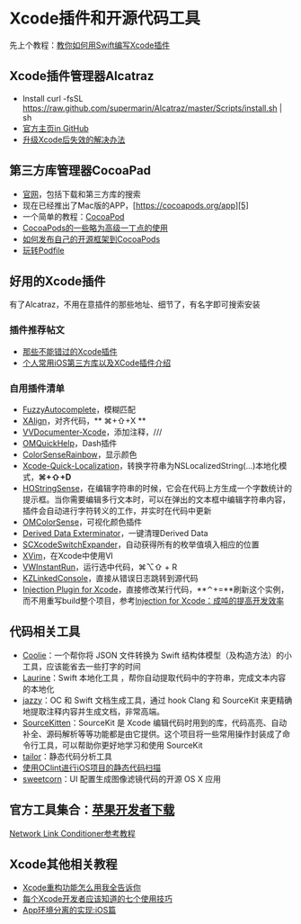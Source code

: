 # Xcode插件和开源代码工具
先上个教程：[教你如何用Swift编写Xcode插件][1]

## Xcode插件管理器Alcatraz
- Install
	curl -fsSL https://raw.github.com/supermarin/Alcatraz/master/Scripts/install.sh | sh
- [官方主页in GitHub][2]
 - [升级Xcode后失效的解决办法][3]

## 第三方库管理器CocoaPad
- [官网][4]，包括下载和第三方库的搜索
- 现在已经推出了Mac版的APP，[https://cocoapods.org/app][5]
- 一个简单的教程：[CocoaPod][6]
- [CocoaPods的一些略为高级一丁点的使用][7]
- [如何发布自己的开源框架到CocoaPods][8]
- [玩转Podfile][9]

## 好用的Xcode插件
有了Alcatraz，不用在意插件的那些地址、细节了，有名字即可搜索安装
### 插件推荐帖文
- [那些不能错过的Xcode插件][10]
- [个人常用iOS第三方库以及XCode插件介绍][11]

### 自用插件清单
- [FuzzyAutocomplete][12]，模糊匹配
- [XAlign][13]，对齐代码，** ⌘+⇧+X **
- [VVDocumenter-Xcode][14]，添加注释，///
- [OMQuickHelp][15]，Dash插件　
- [ColorSenseRainbow][16]，显示颜色
- [Xcode-Quick-Localization][17]，转换字符串为NSLocalizedString(…)本地化模式，**⌘+⇧+D**
- [HOStringSense][18]，在编辑字符串的时候，它会在代码上方生成一个字数统计的提示框。当你需要编辑多行文本时，可以在弹出的文本框中编辑字符串内容，插件会自动进行字符转义的工作，并实时在代码中更新
- [OMColorSense][19]，可视化颜色插件
- [Derived Data Exterminator][20]，一键清理Derived Data
- [SCXcodeSwitchExpander][21]，自动获得所有的枚举值填入相应的位置
- [XVim][22]，在Xcode中使用VI
- [VWInstantRun][23]，运行选中代码，⌘⌥⇧ + R
- [KZLinkedConsole][24]，直接从错误日志跳转到源代码
- [Injection Plugin for Xcode][25]，直接修改某行代码，**⌃+=**刷新这个实例，而不用重写build整个项目，参考[Injection for Xcode：成吨的提高开发效率][26]

## 代码相关工具
- [Coolie][27]：一个帮你将 JSON 文件转换为 Swift 结构体模型（及构造方法）的小工具，应该能省去一些打字的时间
- [Laurine][28]：Swift 本地化工具 ，帮你自动提取代码中的字符串，完成文本内容的本地化
- [jazzy][29]：OC 和 Swift 文档生成工具，通过 hook Clang 和 SourceKit 来更精确地提取注释内容并生成文档，非常高端。
- [SourceKitten][30]：SourceKit 是 Xcode 编辑代码时用到的库，代码高亮、自动补全、源码解析等等功能都是由它提供。这个项目将一些常用操作封装成了命令行工具，可以帮助你更好地学习和使用 SourceKit
- [tailor][31]：静态代码分析工具
- [使用OClint进行iOS项目的静态代码扫描][32]
- [sweetcorn][33]：UI 配置生成图像滤镜代码的开源 OS X 应用

## 官方工具集合：[苹果开发者下载][34]
[Network Link Conditioner参考教程][35]

## Xcode其他相关教程
- [Xcode重构功能怎么用我全告诉你][36]
- [每个Xcode开发者应该知道的七个使用技巧][37]
- [App环境分离的实现:iOS篇][38]

[1]:	http://www.cocoachina.com/swift/20151231/14837.html
[2]:	https://github.com/supermarin/Alcatraz
[3]:	http://conanwhf.gitcafe.io/2015/11/05/Alcatraz/
[4]:	https://cocoapods.org
[5]:	https://cocoapods.org/app
[6]:	http://conanwhf.gitcafe.io/2015/09/20/CocoaPod/
[7]:	http://supermao.cn/cocoapodsde-xie-lue-wei-gao-ji-ding-dian-de-shi-yong/
[8]:	http://www.jianshu.com/p/32ba94d41861 "如何发布自己的开源框架到CocoaPods"
[9]:	http://www.cnblogs.com/Mr-ios/p/5310666.html "玩转Podfile"
[10]:	http://www.cocoachina.com/industry/20130918/7022.html
[11]:	http://adad184.com/2015/07/08/my-favorite-libraries-and-plugins/#Xcode%E6%8F%92%E4%BB%B6
[12]:	https://github.com/FuzzyAutocomplete/FuzzyAutocompletePlugin
[13]:	https://github.com/qfish/XAlign
[14]:	https://github.com/onevcat/VVDocumenter-Xcode
[15]:	https://github.com/omz/Dash-Plugin-for-Xcode
[16]:	https://github.com/NorthernRealities/ColorSenseRainbow "ColorSenseRainbow"
[17]:	https://github.com/nanaimostudio/Xcode-Quick-Localization "Xcode-Quick-Localization"
[18]:	https://github.com/holtwick/HOStringSense-for-Xcode "HOStringSense"
[19]:	https://github.com/omz/ColorSense-for-Xcode "OMColorSense"
[20]:	https://github.com/kattrali/deriveddata-exterminator "8.Derived Data Exterminator"
[21]:	https://github.com/stefanceriu/SCXcodeSwitchExpander "4.SCXcodeSwitchExpander"
[22]:	https://github.com/XVimProject/XVim "XVim"
[23]:	https://github.com/wangshengjia/VWInstantRun "VWInstantRun"
[24]:	https://github.com/krzysztofzablocki/KZLinkedConsole "KZLinkedConsole"
[25]:	https://github.com/johnno1962/injectionforxcode "Injection Plugin for Xcode"
[26]:	http://www.jianshu.com/p/27be46d5e5d4 "Injection for Xcode：成吨的提高开发效率"
[27]:	https://github.com/nixzhu/Coolie "Coolie"
[28]:	https://github.com/JiriTrecak/Laurine "Laurine"
[29]:	https://github.com/realm/jazzy "jazzy"
[30]:	https://github.com/jpsim/SourceKitten "SourceKitten"
[31]:	https://github.com/sleekbyte/tailor "tailor"
[32]:	http://blog.yourtion.com/static-code-analysis-ios-using-oclint.html
[33]:	https://github.com/FlexMonkey/sweetcorn "sweetcorn"
[34]:	https://developer.apple.com/downloads/index.action?q=Hardware%20IO%20Tools "苹果开发者下载"
[35]:	http://nshipster.cn/network-link-conditioner/ "Network Link Conditioner"
[36]:	http://www.jianshu.com/p/595b7f03e76a "Xcode重构功能怎么用我全告诉你"
[37]:	http://www.cocoachina.com/ios/20160304/15558.html
[38]:	http://keeganlee.me/post/architecture/20160404 "App环境分离的实现:iOS篇"